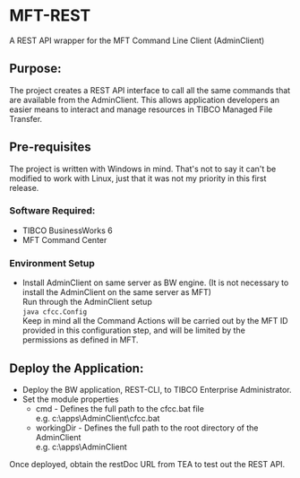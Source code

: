 # MFT-REST
A REST API wrapper for the MFT Command Line Client (AdminClient)

## Purpose:
The project creates a REST API interface to call all the same commands that are available from the AdminClient.  This allows application developers an easier means to interact and manage resources in TIBCO Managed File Transfer.

## Pre-requisites
The project is written with Windows in mind.  That's not to say it can't be modified to work with Linux, just that it was not my priority in this first release.

### Software Required:
* TIBCO BusinessWorks 6
* MFT Command Center

### Environment Setup
* Install AdminClient on same server as BW engine.  (It is not necessary to install the AdminClient on the same server as MFT)  
  Run through the AdminClient setup  
  `java cfcc.Config`  
  Keep in mind all the Command Actions will be carried out by the MFT ID provided in this configuration step, and will be limited by the permissions as defined in MFT.

## Deploy the Application:
* Deploy the BW application, REST-CLI, to TIBCO Enterprise Administrator.
* Set the module properties
  * cmd - Defines the full path to the cfcc.bat file  
    e.g. c:\apps\AdminClient\cfcc.bat
  * workingDir - Defines the full path to the root directory of the AdminClient  
    e.g. c:\apps\AdminClient

Once deployed, obtain the restDoc URL from TEA to test out the REST API.